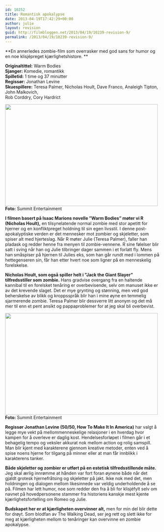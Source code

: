 ```yaml
---
id: 10252
title: Romantisk apokalypse
date: 2013-04-19T17:42:29+00:00
author: julie
layout: revision
guid: http://filmbloggen.net/2013/04/19/10239-revision-9/
permalink: /2013/04/19/10239-revision-9/
---
```

**En annerledes zombie-film som overrasker med god sans for humor og en noe klisjépreget kjærlighetshistore. **

**Originaltittel:** Warm Bodies  
**Sjanger:** Komedie, romantikk  
**Spilletid:** 1 time og 37 minutter  
**Regissør:** Jonathan Levine  
**Skuespillere:** Teresa Palmer, Nicholas Hoult, Dave Franco, Analeigh Tipton, John Malkovich,  
Rob Corddry, Cory Hardrict<!--more-->

<a href="http://filmbloggen.net/?attachment_id=10241" rel="attachment wp-att-10241"><img class="alignnone size-full wp-image-10241" src="http://filmbloggen.net/wp-content/uploads//2013/04/5-11.jpg" alt="" width="497" height="331" /><br /> </a>**Foto:** Summit Entertainment

**I filmen basert på Isaac Marions novelle ”Warm Bodies” møter vi R (Nicholas Hoult),** en tilsynelatende normal zombie med stor apetitt for hjerner og en konfliktpreget holdning til sin egen livsstil. I denne post-apokalyptiske verden er det mennesker mot zombier og skjeletter, som spiser alt med hjerteslag. Når R møter Julie (Teresa Palmer), faller han pladask og redder henne fra menyen til zombie-vennene. R sine følelser blir satt i sving når han og Julie tilbringer dager sammen i et forlatt fly. Mens han småspiser på hjernen til Julies eks, som han går rundt med i lommen på hettegenseren sin, får han etter hvert noe som ligner på en menneskelig forelskelse.

**Nicholas Hoult, som også spiller helt i ”Jack the Giant Slayer” tilfredsstiller som zombie.** Hans gradvise overgang fra en haltende kannibal til en forelsket tenåring er overbevisende, selv om manuset ikke er av det krevende slaget. Det er mye grynting og stønning, men ved god beherskelse av blikk og kroppsspråk blir han i mine øyne en temmelig sjarmerende zombie. Teresa Palmer blir dessverre litt anonym og det må mer til enn et pent ansikt og pappaproblemer for at jeg skal bli overbevist.

<a href="http://filmbloggen.net/?attachment_id=10246" rel="attachment wp-att-10246"><img class="alignnone size-full wp-image-10246" src="http://filmbloggen.net/wp-content/uploads//2013/04/6-2.jpg" alt="" width="497" height="331" /><br /> </a>**Foto:** Summit Entertainment

**Regissør Jonathan Levine (50/50, How To Make It In America)** har valgt å legge mye vekt på mellommenneskelige relasjoner i en hverdag hvor kampen for å overleve er daglig kost. Hendelsesforløpet i filmen går i et behagelig tempo og veksler akkurat nok mellom action og rolig samspill. Man blir kjent med karakterene gjennom kreative metoder, enten ved å spise noens hjerne for tilgang på minner eller at man får innblikk i karakterens tanker.

**Både skjeletter og zombier er utført på en estetisk tilfredsstillende måte.** Jeg skal ærlig innrømme at hånden var fort foran øynene både når det gjaldt grotesk hjernefråtsing og skjeletter på jakt. Ikke nok med det, men holdningen og dialogen mellom likesinnede var veldig underholdende å se på. Filmen har lett humor, noe som redder den fra å bli for klisjéfylt selv om navnet på hovedpersonene stammer fra historiens kanskje mest kjente kjærlighetsfortelling om Romeo og Julie.

**Budskapet her er at kjærligheten overvinner alt,** men for min del blir dette for drøyt. Som blodfan av The Walking Dead, ser jeg rett og slett ikke for meg at kjærligheten mellom to tenåringer kan overvinne en zombie apokalypse.

<div class="video-shortcode">
</div>